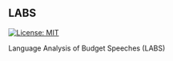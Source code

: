 ## LABS

[![License: MIT](https://img.shields.io/badge/License-MIT-lightgrey.svg)](https://github.com/CivicDataLab/LABS/blob/master/LICENSE)

Language Analysis of Budget Speeches (LABS)
